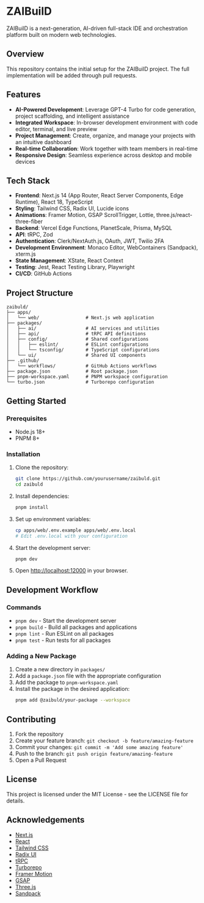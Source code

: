 # ZAIBuilD

ZAIBuilD is a next-generation, AI-driven full-stack IDE and orchestration platform built on modern web technologies.

## Overview

This repository contains the initial setup for the ZAIBuilD project. The full implementation will be added through pull requests.

## Features

- **AI-Powered Development**: Leverage GPT-4 Turbo for code generation, project scaffolding, and intelligent assistance
- **Integrated Workspace**: In-browser development environment with code editor, terminal, and live preview
- **Project Management**: Create, organize, and manage your projects with an intuitive dashboard
- **Real-time Collaboration**: Work together with team members in real-time
- **Responsive Design**: Seamless experience across desktop and mobile devices

## Tech Stack

- **Frontend**: Next.js 14 (App Router, React Server Components, Edge Runtime), React 18, TypeScript
- **Styling**: Tailwind CSS, Radix UI, Lucide icons
- **Animations**: Framer Motion, GSAP ScrollTrigger, Lottie, three.js/react-three-fiber
- **Backend**: Vercel Edge Functions, PlanetScale, Prisma, MySQL
- **API**: tRPC, Zod
- **Authentication**: Clerk/NextAuth.js, OAuth, JWT, Twilio 2FA
- **Development Environment**: Monaco Editor, WebContainers (Sandpack), xterm.js
- **State Management**: XState, React Context
- **Testing**: Jest, React Testing Library, Playwright
- **CI/CD**: GitHub Actions

## Project Structure

```
zaibuld/
├── apps/
│   └── web/                 # Next.js web application
├── packages/
│   ├── ai/                  # AI services and utilities
│   ├── api/                 # tRPC API definitions
│   ├── config/              # Shared configurations
│   │   ├── eslint/          # ESLint configurations
│   │   └── tsconfig/        # TypeScript configurations
│   └── ui/                  # Shared UI components
├── .github/
│   └── workflows/           # GitHub Actions workflows
├── package.json             # Root package.json
├── pnpm-workspace.yaml      # PNPM workspace configuration
└── turbo.json               # Turborepo configuration
```

## Getting Started

### Prerequisites

- Node.js 18+
- PNPM 8+

### Installation

1. Clone the repository:
   ```bash
   git clone https://github.com/yourusername/zaibuld.git
   cd zaibuld
   ```

2. Install dependencies:
   ```bash
   pnpm install
   ```

3. Set up environment variables:
   ```bash
   cp apps/web/.env.example apps/web/.env.local
   # Edit .env.local with your configuration
   ```

4. Start the development server:
   ```bash
   pnpm dev
   ```

5. Open [http://localhost:12000](http://localhost:12000) in your browser.

## Development Workflow

### Commands

- `pnpm dev` - Start the development server
- `pnpm build` - Build all packages and applications
- `pnpm lint` - Run ESLint on all packages
- `pnpm test` - Run tests for all packages

### Adding a New Package

1. Create a new directory in `packages/`
2. Add a `package.json` file with the appropriate configuration
3. Add the package to `pnpm-workspace.yaml`
4. Install the package in the desired application:
   ```bash
   pnpm add @zaibuld/your-package --workspace
   ```

## Contributing

1. Fork the repository
2. Create your feature branch: `git checkout -b feature/amazing-feature`
3. Commit your changes: `git commit -m 'Add some amazing feature'`
4. Push to the branch: `git push origin feature/amazing-feature`
5. Open a Pull Request

## License

This project is licensed under the MIT License - see the LICENSE file for details.

## Acknowledgements

- [Next.js](https://nextjs.org/)
- [React](https://reactjs.org/)
- [Tailwind CSS](https://tailwindcss.com/)
- [Radix UI](https://www.radix-ui.com/)
- [tRPC](https://trpc.io/)
- [Turborepo](https://turbo.build/repo)
- [Framer Motion](https://www.framer.com/motion/)
- [GSAP](https://greensock.com/gsap/)
- [Three.js](https://threejs.org/)
- [Sandpack](https://sandpack.codesandbox.io/)